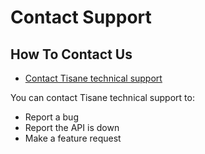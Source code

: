 # Contact Support

## How To Contact Us

* <a href="https://tisane.ai/contact-us/#support" target="_blank">Contact Tisane technical support</a>

You can contact Tisane technical support to: 

* Report a bug
* Report the API is down
* Make a feature request

